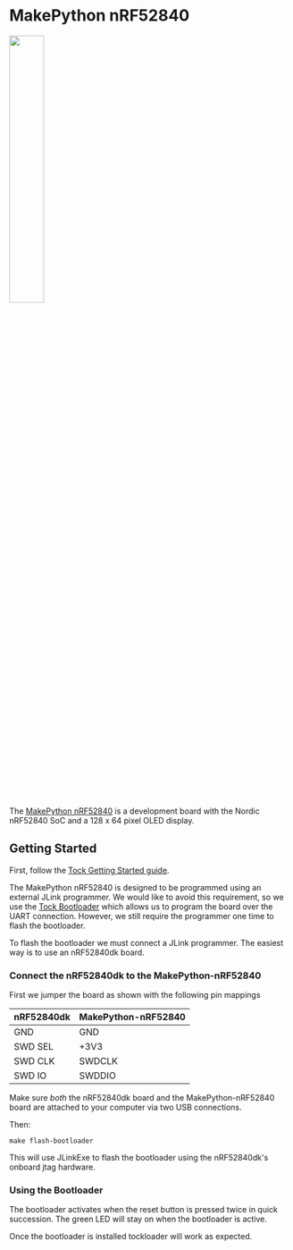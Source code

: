 MakePython nRF52840
===================

<img src="https://www.makerfabs.com/image/cache/makerfabs/MakePython%20nRF52840/MakePython%20nRF52840-1-1000x750.jpg" width="35%">

The [MakePython nRF52840](https://www.makerfabs.com/makepython-nrf52840.html) is
a development board with the Nordic nRF52840 SoC and a 128 x 64 pixel OLED
display.


## Getting Started

First, follow the [Tock Getting Started guide](../../doc/Getting_Started.md).

The MakePython nRF52840 is designed to be programmed using an external JLink
programmer. We would like to avoid this requirement, so we use the [Tock
Bootloader](https://github.com/tock/tock-bootloader) which allows us to program
the board over the UART connection. However, we still require the programmer one
time to flash the bootloader.

To flash the bootloader we must connect a JLink programmer. The easiest way is
to use an nRF52840dk board.

### Connect the nRF52840dk to the MakePython-nRF52840

First we jumper the board as shown with the following pin mappings

| nRF52840dk | MakePython-nRF52840 |
|------------|---------------------|
| GND        | GND                 |
| SWD SEL    | +3V3                |
| SWD CLK    | SWDCLK              |
| SWD IO     | SWDDIO              |

Make sure _both_ the nRF52840dk board and the MakePython-nRF52840 board are
attached to your computer via two USB connections.

Then:

```
make flash-bootloader
```

This will use JLinkExe to flash the bootloader using the nRF52840dk's onboard
jtag hardware.

### Using the Bootloader

The bootloader activates when the reset button is pressed twice in quick
succession. The green LED will stay on when the bootloader is active.

Once the bootloader is installed tockloader will work as expected.

